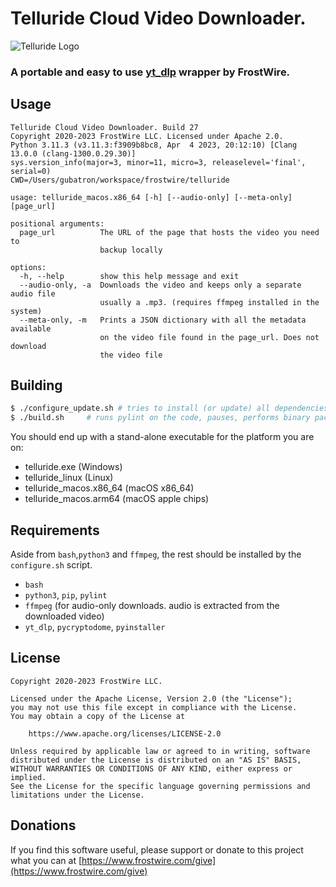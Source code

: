 # Telluride Cloud Video Downloader.

![Telluride Logo](logo/1024X1024-white-telluride-logo.png)

### A portable and easy to use [yt_dlp](https://github.com/yt-dlp/yt-dlp) wrapper by FrostWire.

## Usage
```
Telluride Cloud Video Downloader. Build 27
Copyright 2020-2023 FrostWire LLC. Licensed under Apache 2.0.
Python 3.11.3 (v3.11.3:f3909b8bc8, Apr  4 2023, 20:12:10) [Clang 13.0.0 (clang-1300.0.29.30)]
sys.version_info(major=3, minor=11, micro=3, releaselevel='final', serial=0)
CWD=/Users/gubatron/workspace/frostwire/telluride

usage: telluride_macos.x86_64 [-h] [--audio-only] [--meta-only] [page_url]

positional arguments:
  page_url          The URL of the page that hosts the video you need to
                    backup locally

options:
  -h, --help        show this help message and exit
  --audio-only, -a  Downloads the video and keeps only a separate audio file
                    usually a .mp3. (requires ffmpeg installed in the system)
  --meta-only, -m   Prints a JSON dictionary with all the metadata available
                    on the video file found in the page_url. Does not download
                    the video file
```

## Building

```bash
$ ./configure_update.sh # tries to install (or update) all dependencies
$ ./build.sh     # runs pylint on the code, pauses, performs binary packaging
```

You should end up with a stand-alone executable for the platform you are on:

 - telluride.exe (Windows)
 - telluride_linux (Linux) 
 - telluride_macos.x86_64 (macOS x86_64)
 - telluride_macos.arm64 (macOS apple chips)


## Requirements
 Aside from `bash`,`python3` and `ffmpeg`, the rest should be installed by the `configure.sh` script.
    
 - `bash`
 - `python3`, `pip`, `pylint`
 - `ffmpeg` (for audio-only downloads. audio is extracted from the downloaded video)
 - `yt_dlp`, `pycryptodome`, `pyinstaller`

## License
```
Copyright 2020-2023 FrostWire LLC.

Licensed under the Apache License, Version 2.0 (the "License");
you may not use this file except in compliance with the License.
You may obtain a copy of the License at
    
    https://www.apache.org/licenses/LICENSE-2.0

Unless required by applicable law or agreed to in writing, software
distributed under the License is distributed on an "AS IS" BASIS,
WITHOUT WARRANTIES OR CONDITIONS OF ANY KIND, either express or implied.
See the License for the specific language governing permissions and
limitations under the License.
```

## Donations

If you find this software useful, please support or donate to this project what you can at [https://www.frostwire.com/give](https://www.frostwire.com/give)
